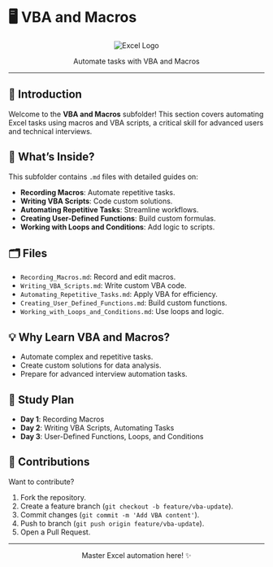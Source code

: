 # 🖥️ VBA and Macros

<div align="center">
  <img src="https://img.shields.io/badge/Excel-217346?style=for-the-badge&logo=microsoft-excel&logoColor=white" alt="Excel Logo" />
</div>
<p align="center">Automate tasks with VBA and Macros</p>

---

## 📖 Introduction

Welcome to the **VBA and Macros** subfolder! This section covers automating Excel tasks using macros and VBA scripts, a critical skill for advanced users and technical interviews.

## 🌟 What’s Inside?

This subfolder contains `.md` files with detailed guides on:
- **Recording Macros**: Automate repetitive tasks.
- **Writing VBA Scripts**: Code custom solutions.
- **Automating Repetitive Tasks**: Streamline workflows.
- **Creating User-Defined Functions**: Build custom formulas.
- **Working with Loops and Conditions**: Add logic to scripts.

## 🗂️ Files
- `Recording_Macros.md`: Record and edit macros.
- `Writing_VBA_Scripts.md`: Write custom VBA code.
- `Automating_Repetitive_Tasks.md`: Apply VBA for efficiency.
- `Creating_User_Defined_Functions.md`: Build custom functions.
- `Working_with_Loops_and_Conditions.md`: Use loops and logic.

## 💡 Why Learn VBA and Macros?
- Automate complex and repetitive tasks.
- Create custom solutions for data analysis.
- Prepare for advanced interview automation tasks.

## 📆 Study Plan
- **Day 1**: Recording Macros
- **Day 2**: Writing VBA Scripts, Automating Tasks
- **Day 3**: User-Defined Functions, Loops, and Conditions

## 🤝 Contributions
Want to contribute?  
1. Fork the repository.
2. Create a feature branch (`git checkout -b feature/vba-update`).
3. Commit changes (`git commit -m 'Add VBA content'`).
4. Push to branch (`git push origin feature/vba-update`).
5. Open a Pull Request.

---

<div align="center">
  <p>Master Excel automation here! ✨</p>
</div>